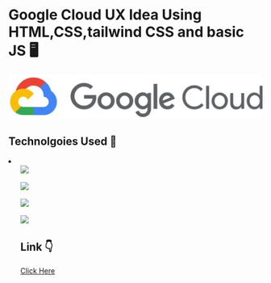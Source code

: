 <h1>Google Cloud UX Idea Using HTML,CSS,tailwind CSS and basic JS 🖥️ </h1>

<img src = "img/google_cloud-icon.svg">

<h2>Technolgoies Used 👾</h2>


<li>
  <ul><img src = "https://upload.wikimedia.org/wikipedia/commons/thumb/6/61/HTML5_logo_and_wordmark.svg/2048px-HTML5_logo_and_wordmark.svg.png" width="100px"></ul>
  <ul><img src = "https://upload.wikimedia.org/wikipedia/commons/thumb/d/d5/CSS3_logo_and_wordmark.svg/1200px-CSS3_logo_and_wordmark.svg.png" width="100px"></ul>
  <ul><img src = "https://upload.wikimedia.org/wikipedia/commons/d/d5/Tailwind_CSS_Logo.svg" width="100px"></ul>
  <ul><img src="https://upload.wikimedia.org/wikipedia/commons/thumb/d/d4/Javascript-shield.svg/1200px-Javascript-shield.svg.png" width = "100px">
 </li>
</td>

  <h2>Link 👇</h2> 
  <a href = "https://google-cloud-tailwind.vercel.app">Click Here</a>
  
